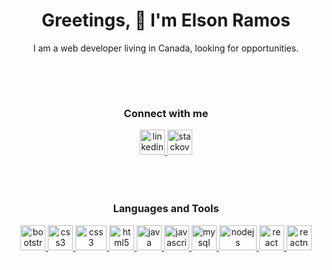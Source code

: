 <h1 align="center">Greetings, 👋 I'm Elson Ramos</h1>

<p align="center">I am a web developer living in Canada, looking for opportunities.</p>

<br/><br/>

<div style="border:1px solid white">
<h3 align="center">
  Connect with me
</h3>

<p align="center">
   <a href="https://www.linkedin.com/in/elson-ramos-519729ab/" target="_blank">
    <img src="https://www.vectorlogo.zone/logos/linkedin/linkedin-icon.svg" alt="linkedin" width="40" height="40"/>
  </a>
   <a href="https://stackoverflow.com/users/8882025/elson-ramos" target="_blank">
    <img src="https://www.vectorlogo.zone/logos/stackoverflow/stackoverflow-icon.svg" alt="stackoverflow" height="40" width="auto"/>
  </a>
</p>
</div>
<br/><br/>

<div style="border:1px solid white">
<h3 align="center">
  Languages and Tools
</h3>
<p align="center">
  <a href="https://getbootstrap.com" target="_blank">
    <img src="https://www.vectorlogo.zone/logos/getbootstrap/getbootstrap-icon.svg" alt="bootstrap" width="40" height="40"/>
  </a>
  <a href="https://www.w3schools.com/css/" target="_blank"> 
    <img src="https://www.vectorlogo.zone/logos/netlifyapp_watercss/netlifyapp_watercss-ar21.svg" alt="css3" width="40" height="40"/> 
  </a> 
  <a href="https://expressjs.com/" target="_blank"> 
    <img src="https://www.vectorlogo.zone/logos/expressjs/expressjs-ar21.svg" alt="css3" width="50" height="40"/> 
  </a> 
  <a href="https://www.w3.org/html/" target="_blank"> 
    <img src="https://www.vectorlogo.zone/logos/w3_html5/w3_html5-icon.svg" alt="html5" width="40" height="40"/> 
  </a> 
  <a href="https://www.java.com" target="_blank"> 
    <img src="https://www.vectorlogo.zone/logos/java/java-vertical.svg" alt="java" width="40" height="40"/> 
  </a> 
  <a href="https://developer.mozilla.org/en-US/docs/Web/JavaScript" target="_blank"> 
    <img src="https://www.vectorlogo.zone/logos/javascript/javascript-icon.svg" alt="javascript" width="40" height="40"/> 
  </a> 
  <a href="https://www.mysql.com/" target="_blank"> 
    <img src="https://www.vectorlogo.zone/logos/mysql/mysql-ar21.svg" alt="mysql" width="40" height="40"/> 
  </a> 
  <a href="https://nodejs.org" target="_blank"> 
    <img src="https://www.vectorlogo.zone/logos/nodejs/nodejs-ar21.svg" alt="nodejs" width="60" height="40"/> 
  </a> 
  <a href="https://reactjs.org/" target="_blank"> 
    <img src="https://www.vectorlogo.zone/logos/reactjs/reactjs-icon.svg" alt="react" width="40" height="40"/> 
  </a> 
  <a href="https://reactnative.dev/" target="_blank"> 
    <img src="https://cdn.prod.website-files.com/62c6fbddb12bb54622241c3d/62c6fbddb12bb57fe22423d5_React_img1-p-500.png" alt="reactnative" width="40" height="40"/> 
  </a> 
</p>
</div>
<br>
